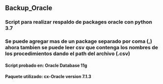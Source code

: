 ## Backup_Oracle

### Script para realizar respaldo de packages oracle con python 3.7
### Se puede agregar mas de un package separado por coma (,) ahora tambien se puede leer csv que contenga los nombres de los procedimientos dando el path del archivo (.csv)

#### Script probado en: Oracle Database 11g
#### Paquete utilizado: cx-Oracle version 7.1.3


